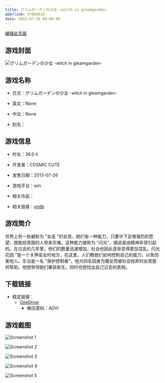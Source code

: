 ```yaml
---
title: グリムガーデンの少女 -witch in gleamgarden-
abbrlink: 3f00d610
date: 2013-07-26 00:00:00
---
```

[编辑此页面](https://github.com/ACG-3/ADV3-source/blob/main/source/_posts/games/%E3%82%B0%E3%83%AA%E3%83%A0%E3%82%AC%E3%83%BC%E3%83%87%E3%83%B3%E3%81%AE%E5%B0%91%E5%A5%B3%20-witch%20in%20gleamgarden-.md)

## 游戏封面

![グリムガーデンの少女 -witch in gleamgarden-](https://pan.timero.xyz/d/onedrive/img_lib_001/%E3%82%B0%E3%83%AA%E3%83%A0%E3%82%AC%E3%83%BC%E3%83%87%E3%83%B3%E3%81%AE%E5%B0%91%E5%A5%B3%20-witch%20in%20gleamgarden-_cover.avif)


## 游戏名称

- 日文：グリムガーデンの少女 -witch in gleamgarden-
- 英文：None
- 中文：None

- 别名：


## 游戏信息

- 时长：36.0 h
- 开发者：COSMIC CUTE
- 发售日期：2013-07-26
- 游戏平台：win
- 相关作品：

- 相关链接：[vndb](https://vndb.org/v11955)


## 游戏简介

世界上有一些被称为 "女巫 "的女孩，她们有一种能力，只要许下足够强烈的愿望，就能给周围的人带来灾难。这种能力被称为 "闪光"，据说是由精神异常引起的。在过去的几年里，他们的数量迅速增加，社会也因此逐渐变得更加混乱。闪光花园 "是一个关押巫女的地方，在这里，人们教她们如何控制自己的能力，以免伤害他人。东治是一名 "保护控制者"，他为四名因身为魔女而被社会抛弃的女孩提供帮助。他想带领她们重获新生，同时也想找出自己过去的真相。




## 下载链接

- 稳定链接：
    - [OneDrive](https://pan.timero.xyz/onedrive/adv_lib_001/%E3%82%B0%E3%83%AA%E3%83%A0%E3%82%AC%E3%83%BC%E3%83%87%E3%83%B3%E3%81%AE%E5%B0%91%E5%A5%B3%20-witch%20in%20gleamgarden-)
        - 解压密码：ADV!



## 游戏截图


![Screenshot 1](https://pan.timero.xyz/d/onedrive/img_lib_001/%E3%82%B0%E3%83%AA%E3%83%A0%E3%82%AC%E3%83%BC%E3%83%87%E3%83%B3%E3%81%AE%E5%B0%91%E5%A5%B3%20-witch%20in%20gleamgarden-_Screenshot_1.avif)

![Screenshot 2](https://pan.timero.xyz/d/onedrive/img_lib_001/%E3%82%B0%E3%83%AA%E3%83%A0%E3%82%AC%E3%83%BC%E3%83%87%E3%83%B3%E3%81%AE%E5%B0%91%E5%A5%B3%20-witch%20in%20gleamgarden-_Screenshot_2.avif)

![Screenshot 3](https://pan.timero.xyz/d/onedrive/img_lib_001/%E3%82%B0%E3%83%AA%E3%83%A0%E3%82%AC%E3%83%BC%E3%83%87%E3%83%B3%E3%81%AE%E5%B0%91%E5%A5%B3%20-witch%20in%20gleamgarden-_Screenshot_3.avif)

![Screenshot 4](https://pan.timero.xyz/d/onedrive/img_lib_001/%E3%82%B0%E3%83%AA%E3%83%A0%E3%82%AC%E3%83%BC%E3%83%87%E3%83%B3%E3%81%AE%E5%B0%91%E5%A5%B3%20-witch%20in%20gleamgarden-_Screenshot_4.avif)

![Screenshot 5](https://pan.timero.xyz/d/onedrive/img_lib_001/%E3%82%B0%E3%83%AA%E3%83%A0%E3%82%AC%E3%83%BC%E3%83%87%E3%83%B3%E3%81%AE%E5%B0%91%E5%A5%B3%20-witch%20in%20gleamgarden-_Screenshot_5.avif)


